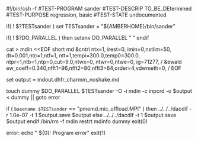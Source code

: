 #!/bin/csh -f
#TEST-PROGRAM sander
#TEST-DESCRIP TO_BE_DEtermined
#TEST-PURPOSE regression, basic
#TEST-STATE   undocumented

if( ! $?TESTsander ) set TESTsander = "${AMBERHOME}/bin/sander"

if( ! $?DO_PARALLEL ) then
        setenv DO_PARALLEL " "
endif

cat > mdin <<EOF
 short md
 &cntrl
   ntx=1, irest=0,
   imin=0,nstlim=50,
   dt=0.001,ntc=1,ntf=1,
   ntt=1,tempi=300.0,temp0=300.0, 
   ntpr=1,ntb=1,ntp=0,cut=9.0,ntwx=0,
   ntwr=0,ntwe=0, ig=71277,
 /
 &ewald
  ew_coeff=0.340,nfft1=96,nfft2=80,nfft3=64,order=4,vdwmeth=0,
 /
EOF

set output = mdout.dhfr_charmm_noshake.md

touch dummy
$DO_PARALLEL $TESTsander -O -i mdin -c inpcrd -o $output < dummy || goto error

if ( `basename $TESTsander` == "pmemd.mic_offload.MPI" ) then
../../../dacdif -r 1.0e-07 -t 1 $output.save $output
else
../../../dacdif -t 1 $output.save $output
endif
/bin/rm -f mdin restrt mdinfo dummy
exit(0)

error:
echo "  ${0}:  Program error"
exit(1)







